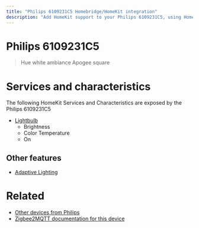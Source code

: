 ```yaml
---
title: "Philips 6109231C5 Homebridge/HomeKit integration"
description: "Add HomeKit support to your Philips 6109231C5, using Homebridge, Zigbee2MQTT and homebridge-z2m."
---
```

<!---
This file has been GENERATED using src/docgen/docgen.ts
DO NOT EDIT THIS FILE MANUALLY!
-->
# Philips 6109231C5
> Hue white ambiance Apogee square


# Services and characteristics
The following HomeKit Services and Characteristics are exposed by
the Philips 6109231C5

* [Lightbulb](../../light.md)
  * Brightness
  * Color Temperature
  * On

## Other features
* [Adaptive Lighting](../../light.md)

# Related
* [Other devices from Philips](../index.md#philips)
* [Zigbee2MQTT documentation for this device](https://www.zigbee2mqtt.io/devices/6109231C5.html)